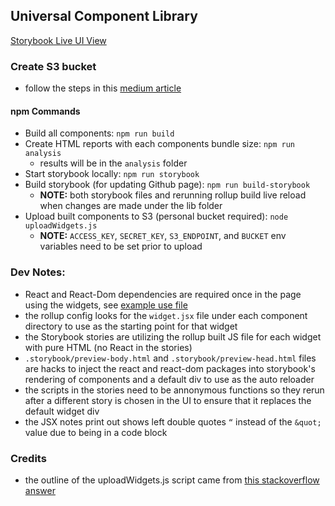 ## Universal Component Library

[Storybook Live UI View](https://franklsm1.github.io/universal-components/)

### Create S3 bucket
- follow the steps in this [medium article](https://medium.com/@shamnad.p.s/how-to-create-an-s3-bucket-and-aws-access-key-id-and-secret-access-key-for-accessing-it-5653b6e54337)

#### npm Commands
- Build all components: `npm run build`
- Create HTML reports with each components bundle size: `npm run analysis`
    - results will be in the `analysis` folder
- Start storybook locally: `npm run storybook`
- Build storybook (for updating Github page): `npm run build-storybook`    
    - **NOTE:** both storybook files and rerunning rollup build live reload when changes are made under the lib folder
- Upload built components to S3 (personal bucket required): `node uploadWidgets.js`
    - **NOTE:** `ACCESS_KEY`, `SECRET_KEY`, `S3_ENDPOINT`, and `BUCKET` env variables need to be set prior to upload

### Dev Notes:
- React and React-Dom dependencies are required once in the page using the widgets, see [example use file](componentUseExample.html)
- the rollup config looks for the `widget.jsx` file under each component directory to use as the starting point for that widget
- the Storybook stories are utilizing the rollup built JS file for each widget with pure HTML (no React in the stories)
- `.storybook/preview-body.html` and `.storybook/preview-head.html` files are hacks to inject the react and react-dom packages into storybook's rendering of components and a default div to use as the auto reloader
- the scripts  in the stories need to be annonymous functions so they rerun after a different story is chosen in the UI to ensure that it replaces the default widget div
- the JSX notes print out shows left double quotes `“` instead of the `&quot;` value due to being in a code block

### Credits
- the outline of the uploadWidgets.js script came from [this stackoverflow answer](https://stackoverflow.com/a/43663433)
